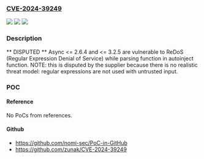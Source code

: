 ### [CVE-2024-39249](https://cve.mitre.org/cgi-bin/cvename.cgi?name=CVE-2024-39249)
![](https://img.shields.io/static/v1?label=Product&message=n%2Fa&color=blue)
![](https://img.shields.io/static/v1?label=Version&message=n%2Fa&color=blue)
![](https://img.shields.io/static/v1?label=Vulnerability&message=n%2Fa&color=brighgreen)

### Description

** DISPUTED ** Async <= 2.6.4 and <= 3.2.5 are vulnerable to ReDoS (Regular Expression Denial of Service) while parsing function in autoinject function. NOTE: this is disputed by the supplier because there is no realistic threat model: regular expressions are not used with untrusted input.

### POC

#### Reference
No PoCs from references.

#### Github
- https://github.com/nomi-sec/PoC-in-GitHub
- https://github.com/zunak/CVE-2024-39249

